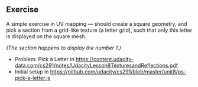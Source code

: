 ## Exercise
A simple exercise in UV mapping — should create a square geometry, and pick a section from a grid-like texture (a letter grid), such that only this letter is displayed on the square mesh.

_(The section happens to display the number 1.)_

- Problem: Pick a Letter in https://content.udacity-data.com/cs291/notes/UdacityLesson8TexturesandReflections.pdf
- Initial setup in https://github.com/udacity/cs291/blob/master/unit8/ps-pick-a-letter.js